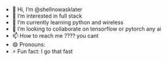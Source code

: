 - 👋 Hi, I’m @shellnowasklater
- 👀 I’m interested in full stack
- 🌱 I’m currently learning python and wireless
- 💞️ I’m looking to collaborate on tensorflow or pytorch any ai
- 📫 How to reach me ???? you cant
- 😄 Pronouns: 
- ⚡ Fun fact: I go that fast

<!---
shellnowasklater/shellnowasklater is a ✨ special ✨ repository because its `README.md` (this file) appears on your GitHub profile.
You can click the Preview link to take a look at your changes.
--->

